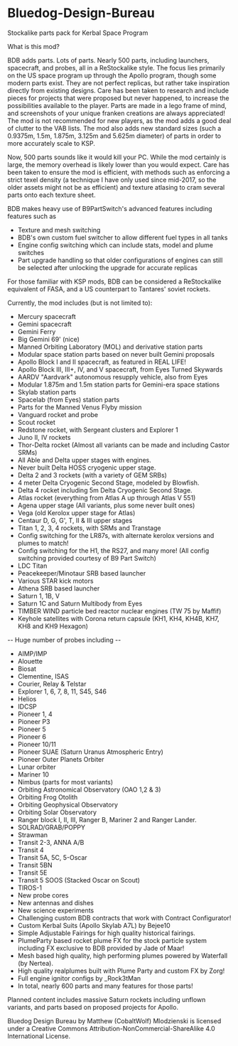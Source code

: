 # Bluedog-Design-Bureau
Stockalike parts pack for Kerbal Space Program

What is this mod?

BDB adds parts. Lots of parts. Nearly 500 parts, including launchers, spacecraft, and probes, all in a ReStockalike style. The focus lies primarily on the US space program up through the Apollo program, though some modern parts exist. They are not perfect replicas, but rather take inspiration directly from existing designs. Care has been taken to research and include pieces for projects that were proposed but never happened, to increase the possibilities available to the player. Parts are made in a lego frame of mind, and screenshots of your unique franken creations are always appreciated! The mod is not recommended for new players, as the mod adds a good deal of clutter to the VAB lists. The mod also adds new standard sizes (such a 0.9375m, 1.5m, 1.875m, 3.125m and 5.625m diameter) of parts in order to more accurately scale to KSP.

Now, 500 parts sounds like it would kill your PC. While the mod certainly is large, the memory overhead is likely lower than you would expect. Care has been taken to ensure the mod is efficient, with methods such as enforcing a strict texel density (a technique I have only used since mid-2017, so the older assets might not be as efficient) and texture atlasing to cram several parts onto each texture sheet.

BDB makes heavy use of B9PartSwitch's advanced features including features such as
- Texture and mesh switching
- BDB's own custom fuel switcher to allow different fuel types in all tanks
- Engine config switching which can include stats, model and plume switches
- Part upgrade handling so that older configurations of engines can still be selected after unlocking the upgrade for accurate replicas

For those familiar with KSP mods, BDB can be considered a ReStockalike equivalent of FASA, and a US counterpart to Tantares' soviet rockets.

Currently, the mod includes (but is not limited to):
- Mercury spacecraft
- Gemini spacecraft
- Gemini Ferry
- Big Gemini 69' (nice)
- Manned Orbiting Laboratory (MOL) and derivative station parts
- Modular space station parts based on never built Gemini proposals
- Apollo Block I and II spacecraft, as featured in REAL LIFE!
- Apollo Block III, III+, IV, and V spacecraft, from Eyes Turned Skywards
- AARDV "Aardvark" autonomous resupply vehicle, also from Eyes
- Modular 1.875m and 1.5m station parts for Gemini-era space stations
- Skylab station parts
- Spacelab (from Eyes) station parts
- Parts for the Manned Venus Flyby mission
- Vanguard rocket and probe
- Scout rocket
- Redstone rocket, with Sergeant clusters and Explorer 1
- Juno II, IV rockets
- Thor-Delta rocket (Almost all variants can be made and including Castor SRMs)
- All Able and Delta upper stages with engines.
- Never built Delta HOSS cryogenic upper stage.
- Delta 2 and 3 rockets (with a variety of GEM SRBs)
- 4 meter Delta Cryogenic Second Stage, modeled by Blowfish.
- Delta 4 rocket including 5m Delta Cryogenic Second Stage.
- Atlas rocket (everything from Atlas A up through Atlas V 551)
- Agena upper stage (All variants, plus some never built ones)
- Vega (old Kerolox upper stage for Atlas)
- Centaur D, G, G', T, II & III upper stages
- Titan 1, 2, 3, 4 rockets, with SRMs and Transtage
- Config switching for the LR87s, with alternate kerolox versions and plumes to match!
- Config switching for the H1, the RS27, and many more! (All config switching provided courtesy of B9 Part Switch)
- LDC Titan
- Peacekeeper/Minotaur SRB based launcher
- Various STAR kick motors
- Athena SRB based launcher
- Saturn 1, 1B, V
- Saturn 1C and Saturn Multibody from Eyes
- TIMBER WIND particle bed reactor nuclear engines (TW 75 by Maffif)
- Keyhole satellites with Corona return capsule (KH1, KH4, KH4B, KH7, KH8 and KH9 Hexagon)

-- Huge number of probes including --

- AIMP/IMP
- Alouette
- Biosat
- Clementine, ISAS
- Courier, Relay & Telstar
- Explorer 1, 6, 7, 8, 11, S45, S46
- Helios
- IDCSP
- Pioneer 1, 4
- Pioneer P3
- Pioneer 5
- Pioneer 6
- Pioneer 10/11
- Pioneer SUAE (Saturn Uranus Atmospheric Entry)
- Pioneer Outer Planets Orbiter
- Lunar orbiter
- Mariner 10
- Nimbus (parts for most variants)
- Orbiting Astronomical Observatory (OAO 1,2 & 3)
- Orbiting Frog Otolith
- Orbiting Geophysical Observatory
- Orbiting Solar Observatory
- Ranger block I, II, III, Ranger B, Mariner 2 and Ranger Lander.
- SOLRAD/GRAB/POPPY
- Strawman
- Transit 2-3, ANNA A/B
- Transit 4
- Transit 5A, 5C, 5-Oscar
- Transit 5BN
- Transit 5E
- Transit 5 SOOS (Stacked Oscar on Scout)
- TIROS-1
- New probe cores
- New antennas and dishes
- New science experiments
- Challenging custom BDB contracts that work with Contract Configurator!
- Custom Kerbal Suits (Apollo Skylab A7L) by Bejee10
- Simple Adjustable Fairings for high quality historical fairings.
- PlumeParty based rocket plume FX for the stock particle system including FX exclusive to BDB provided by Jade of Maar!
- Mesh based high quality, high performing plumes powered by Waterfall (by Nertea).
- High quality realplumes built with Plume Party and custom FX by Zorg!
- Full engine ignitor configs by _Rock3tMan
- In total, nearly 600 parts and many features for those parts!

Planned content includes massive Saturn rockets including unflown variants, and parts based on proposed projects for Apollo.


Bluedog Design Bureau by Matthew (CobaltWolf) Mlodzienski is licensed under a Creative Commons Attribution-NonCommercial-ShareAlike 4.0 International License.

